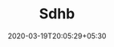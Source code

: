 ---
title: "Sdhb"
image: /images/business_cards/Business_card_SDH_back.jpg
tags: ["bcards"]
date: 2020-03-19T20:05:29+05:30
draft: false
---